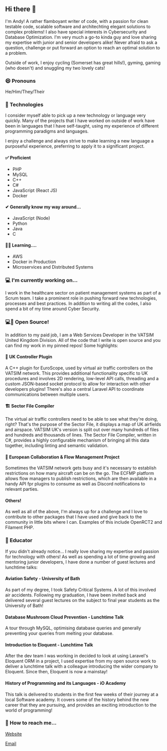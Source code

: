 ## Hi there 👋

<!--
**AndyTWF/AndyTWF** is a ✨ _special_ ✨ repository because its `README.md` (this file) appears on your GitHub profile.

Here are some ideas to get you started:

- 🔭 I’m currently working on ...
- 🌱 I’m currently learning ...
- 👯 I’m looking to collaborate on ...
- 🤔 I’m looking for help with ...
- 💬 Ask me about ...
- 📫 How to reach me: ...
- 😄 Pronouns: ...
- ⚡ Fun fact: ...
-->

I'm Andy! A rather flamboyant writer of code, with a passion for clean testable code, scalable software and architechting elegant solutions to complex problems! I also have special interests in Cybersecurity and Database Optimization. I'm very much a go-to kinda guy and love sharing my expertise with junior and senior developers alike! Never afraid to ask a question, challenge or put forward an option to reach an optimal solution to a problem.

Outside of work, I enjoy cycling (Somerset has great hills!), gyming, gaming (who doesn't) and snuggling my two lovely cats!

### 😄 Pronouns

He/Him/They/Their

### 📀 Technologies

I consider myself able to pick up a new technology or language very quickly. Many of the projects that I have worked on outside of work have been in languages that I have self-taught, using my experience of different programming paradigms and languages.

I enjoy a challenge and always strive to make learning a new language a purposeful experience, preferring to apply it to a significant project.

#### ✅ Proficient

- PHP
- MySQL
- C++
- C#
- JavaScript (React JS)
- Docker

#### ✔ Generally know my way around...

- JavaScript (Node)
- Python
- Java
- C

#### 👩‍🏫 Learning....

- AWS
- Docker in Production
- Microservices and Distributed Systems

### 💻 I'm currently working on...

I work in the healthcare sector on patient management systems as part of a Scrum team. I take a prominent role in pushing forward new technologies, processes and best practices. In addition to writing all the codes, I also spend a bit of my time around Cyber Security.

### 💻👐 Open Source!

In addition to my paid job, I am a Web Services Developer in the VATSIM United Kingdom Division. All of the code that I write is open source and you can find my work in my pinned repos! Some highlights:

#### 🧩 UK Controller Plugin

A C++ plugin for EuroScope, used by virtual air traffic controllers on the VATSIM network. This provides additional functionality specific to UK procedures and involves 2D rendering, low-level API calls, threading and a custom JSON-based socket protocol to allow for interaction with other developers plugins! There's also a central Laravel API to coordinate communications between multiple users.

#### 🏗 Sector File Compiler

The virtual air traffic controllers need to be able to see what they're doing, right? That's the purpose of the Sector File, it displays a map of UK airfields and airspace. VATSIM UK's version is split out over many hundreds of files and hundreds and thousands of lines. The Sector File Compiler, written in C#, provides a highly configurable mechanism of bringing all this data together, including linting and semantic validation.

#### 🚦 European Collaboration & Flow Management Project

Sometimes the VATSIM network gets busy and it's necessary to establish restrictions on how many aircraft can be on the go. The ECFMP platform allows flow managers to publish restrictions, which are then available in a handy API fpr plugins to consume as well as Discord notifications to relevant parties.

#### Others!

As well as all of the above, I'm always up for a challenge and I love to contribute to other packages that I have used and give back to the community in little bits where I can. Examples of this include OpenRCT2 and Filament PHP.

### 🏫 Educator

If you didn't already notice... I really love sharing my expertise and passion for technology with others! As well as spending a lot of time growing and mentoring junior developers, I have done a number of guest lectures and lunchtime talks:

#### Aviation Safety - University of Bath

As part of my degree, I took Safety Critical Systems. A lot of this involved air accidents. Following my graduation, I have been invited back and delivered several guest lectures on the subject to final year students as the University of Bath!

#### Database Mushroom Cloud Prevention - Lunchtime Talk

A tour through MySQL, optimising database queries and generally preventing your queries from melting your database.

#### Introduction to Eloquent - Lunchtime Talk

After the dev team I was working in decided to look at using Laravel's Eloquent ORM in a project, I used expertise from my open source work to deliver a lunchtime talk with a colleague introducing the wider company to Eloquent. Since then, Eloquent is now a mainstay!

#### History of Programming and its Languages - iO Academy

This talk is delivered to students in the first few weeks of their journey at a local Software academy. It covers some of the history behind the new career that they are pursuing, and provides an exciting introduction to the world of programming!

### 📩 How to reach me...

[Website](https://andytwf.co.uk)

[Email](mailto:andy@andytwf.co.uk)

